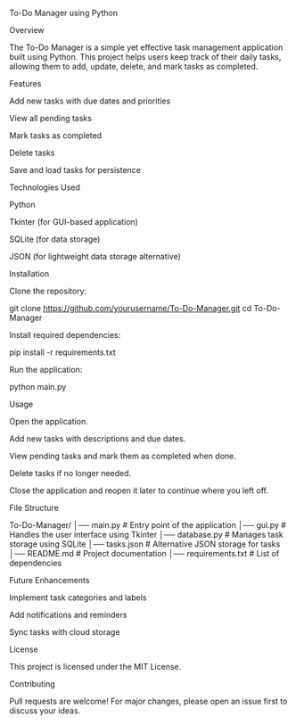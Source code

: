  To-Do Manager using Python

Overview

The To-Do Manager is a simple yet effective task management application built using Python. This project helps users keep track of their daily tasks, allowing them to add, update, delete, and mark tasks as completed.

Features

Add new tasks with due dates and priorities

View all pending tasks

Mark tasks as completed

Delete tasks

Save and load tasks for persistence

Technologies Used

Python

Tkinter (for GUI-based application)

SQLite (for data storage)

JSON (for lightweight data storage alternative)

Installation

Clone the repository:

git clone https://github.com/yourusername/To-Do-Manager.git
cd To-Do-Manager

Install required dependencies:

pip install -r requirements.txt

Run the application:

python main.py

Usage

Open the application.

Add new tasks with descriptions and due dates.

View pending tasks and mark them as completed when done.

Delete tasks if no longer needed.

Close the application and reopen it later to continue where you left off.

File Structure

To-Do-Manager/
│── main.py        # Entry point of the application
│── gui.py         # Handles the user interface using Tkinter
│── database.py    # Manages task storage using SQLite
│── tasks.json     # Alternative JSON storage for tasks
│── README.md      # Project documentation
│── requirements.txt # List of dependencies

Future Enhancements

Implement task categories and labels

Add notifications and reminders

Sync tasks with cloud storage

License

This project is licensed under the MIT License.

Contributing

Pull requests are welcome! For major changes, please open an issue first to discuss your ideas.

 
